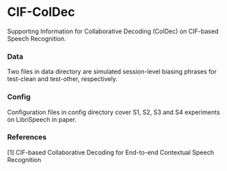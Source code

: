 # CIF-ColDec
Supporting Information for Collaborative Decoding (ColDec) on CIF-based Speech Recognition.

### Data
Two files in data directory are simulated session-level biasing phrases for test-clean and test-other, respectively.

### Config
Configuration files in config directory cover S1, S2, S3 and S4 experiments on LibriSpeech in paper.

### References
\[1\] CIF-based Collaborative Decoding for End-to-end Contextual Speech Recognition
